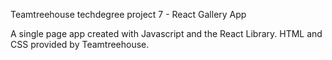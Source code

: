 Teamtreehouse techdegree project 7 - React Gallery App

A single page app created with Javascript and the React Library. 
HTML and CSS provided by Teamtreehouse. 
